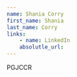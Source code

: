 ```yaml
---
name: Shania Corry
first_name: Shania
last_name: Corry
links:
	- name: LinkedIn
	absolutle_url:
---
```

PGJCCR
